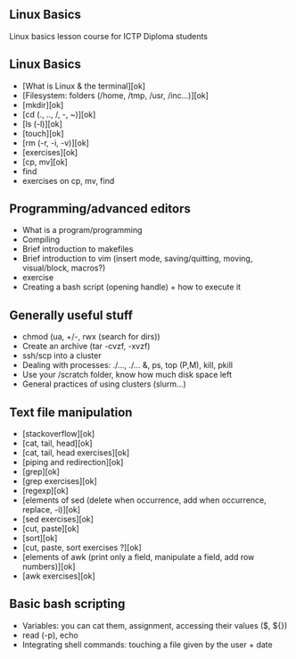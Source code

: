 Linux Basics
------------

Linux basics lesson course for ICTP Diploma students

## Linux Basics
* [What is Linux & the terminal][ok]
* [Filesystem: folders (/home, /tmp, /usr, /inc...)][ok]
* [mkdir][ok]
* [cd (., .., /, -, ~)][ok]
* [ls (-l)][ok]
* [touch][ok]
* [rm (-r, -i, -v)][ok]
* [exercises][ok]
* [cp, mv][ok]
* find
* exercises on cp, mv, find

## Programming/advanced editors
* What is a program/programming
* Compiling
* Brief introduction to makefiles
* Brief introduction to vim (insert mode, saving/quitting, moving, visual/block, macros?)
* exercise
* Creating a bash script (opening handle) + how to execute it

## Generally useful stuff
* chmod (ua, +/-, rwx (search for dirs))
* Create an archive (tar -cvzf, -xvzf)
* ssh/scp into a cluster
* Dealing with processes: ./..., ./... &, ps, top (P,M), kill, pkill
* Use your /scratch folder, know how much disk space left
* General practices of using clusters (slurm...)

## Text file manipulation
* [stackoverflow][ok]
* [cat, tail, head][ok]
* [cat, tail, head exercises][ok]
* [piping and redirection][ok]
* [grep][ok]
* [grep exercises][ok]
* [regexp][ok]
* [elements of sed (delete when occurrence, add when occurrence, replace, -i)][ok]
* [sed exercises][ok]
* [cut, paste][ok]
* [sort][ok]
* [cut, paste, sort exercises ?][ok]
* [elements of awk (print only a field, manipulate a field, add row numbers)][ok]
* [awk exercises][ok]

## Basic bash scripting
* Variables: you can cat them, assignment, accessing their values ($, ${})
* read (-p), echo
* Integrating shell commands: touching a file given by the user + date
